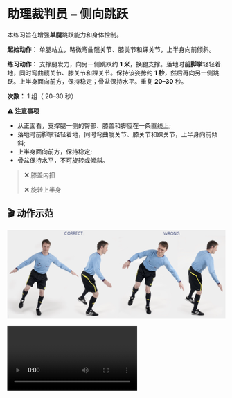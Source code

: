 # 助理裁判员 &ndash; 侧向跳跃

本练习旨在增强**单腿**跳跃能力和身体控制。

**起始动作：** 单腿站立，略微弯曲髋关节、膝关节和踝关节，上半身向前倾斜。

**练习动作：** 支撑腿发力，向另一侧跳跃约 **1 米**，换腿支撑。落地时**前脚掌**轻轻着地，同时弯曲髋关节、膝关节和踝关节。保持该姿势约 **1 秒**，然后再向另一侧跳跃。上半身面向前方，保持稳定；骨盆保持水平。重复 **20–30** 秒。

**次数：** 1 组（ 20–30 秒）

**⚠️ 注意事项**

- 从正面看，支撑腿一侧的臀部、膝盖和脚应在一条直线上;
- 落地时前脚掌轻轻着地，同时弯曲髋关节、膝关节和踝关节，上半身向前倾斜;
- 上半身面向前方，保持稳定;
- 骨盆保持水平，不可旋转或倾斜。

>❌ 膝盖内扣
>
>❌ 旋转上半身

## 🎬 动作示范

![jumps](../../figures/part2/level_1/jumpsp.png)

<div class="center-video">
    <video controls>
        <source src="../../videos/part2/level1/jumps.mp4" type="video/mp4">
    </video>
</div>
